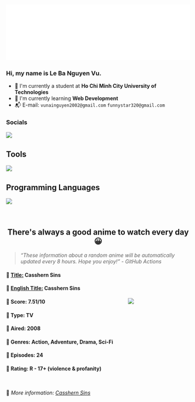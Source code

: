 
<img src="svg/nai.svg" />

<br />

<h3>Hi, my name is <strong>Le Ba Nguyen Vu</strong>.</h3>

- 🏫 I'm currently a student at **Ho Chi Minh City University of Technologies**
- 👀 I'm currently learning **Web Development**
- 📬 E-mail: `vunainguyen2002@gmail.com` `funnystar320@gmail.com`


<h3>Socials</h3>
<a target="_blank" href="https://instagram.com/vu.le1352"><img src="https://img.shields.io/badge/Instagram-%23E4405F.svg?style=for-the-badge&logo=Instagram&logoColor=white" /></a>

<p>
  <h2>Tools</h2>
  <a href="https://skillicons.dev">
    <img src="https://skillicons.dev/icons?i=git,dotnet,mongodb,express,react,nodejs,bootstrap,tailwind,laravel,docker&theme=dark" />
  </a>

  <br />

  <h2>Programming Languages</h2>

  <a href="https://skillicons.dev">
    <img src="https://skillicons.dev/icons?i=javascript,typescript,html,css,cs,php&theme=dark" />
  </a>
</p>

<br />

<h2 align="center">There's always a good anime to watch every day 😀</h2>

<blockquote>
<i>
<q>These information about a random anime will be automatically updated every 8 hours. Hope you enjoy!</q> - GitHub Actions
</i>
</blockquote>

<h4>
  <strong>🥭 <u>Title:</u></strong> Casshern Sins
</h4>

<h4>🌿 <u>English Title:</u> Casshern Sins</h4>

<img align="right" width="170" src=https://cdn.myanimelist.net/images/anime/8/23336.jpg />

<h4>🌱 Score: 7.51/10</h4>

<h4>🌲 Type: TV</h4>

<h4>🌴 Aired: 2008</h4>

<h4>🌵 Genres: Action, Adventure, Drama, Sci-Fi</h4>

<h4>🥑 Episodes: 24</h4>

<h4>🍏 Rating: R - 17+ (violence & profanity)</h4>

<br />

🍂 *More information: [Casshern Sins](https://myanimelist.net/anime/4981/Casshern_Sins)*
    